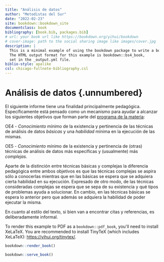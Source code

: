 ```yaml
--- 
title: "Análisis de datos"
author: "Metodistas del Sur"
date: "2022-02-23"
site: bookdown::bookdown_site
documentclass: book
bibliography: [book.bib, packages.bib]
# url: your book url like https://bookdown.org/yihui/bookdown
# cover-image: path to the social sharing image like images/cover.jpg
description: |
  This is a minimal example of using the bookdown package to write a book.
  The HTML output format for this example is bookdown::bs4_book,
  set in the _output.yml file.
biblio-style: apalike
csl: chicago-fullnote-bibliography.csl
---
```


# Análisis de datos {.unnumbered}

El siguiente informe tiene una finalidad principalmente pedagógica. Específicamente está pensado como un mecanismo para ayudar a alcanzar los siguientes objetivos que forman parte del [programa de la materia](https://docs.google.com/document/d/15ZuHJ1ZM7Z0g0Edt-mv1PCB697-x6-rZfcWdAtd85yM/edit#heading=h.s43n504lcmmx "programa de la materia"):

OE4 - *Conocimiento* mínimo de la existencia y pertinencia de las técnicas de análisis de datos *básicas* y una *habilidad* mínima en la ejecución de las mismas.

OE5 - *Conocimiento* mínimo de la existencia y pertinencia de (otras) técnicas de análisis de datos más específicas y (usualmente) más *complejas*.

Aparte de la distinción entre técnicas básicas y complejas la diferencia pedagógica entre ambos objetivos es que las técnicas complejas se aspira sólo a conocerlas mientras que en las básicas se espera que se adquiera cierta habilidad en su ejecución. Expresado de otro modo, de las técnicas consideradas complejas se espera que se sepa de su existencia y qué tipos de problemas ayuda a solucionar. En cambio, en las técnicas básicas se espera lo anterior pero que además se adquiera la habilidad de poder ejecutar la misma.

En cuanto al estilo del texto, si bien van a encontrar citas y referencias, es deliberadamente informal.

To render this example to PDF as a `bookdown::pdf_book`, you'll need to install XeLaTeX. You are recommended to install TinyTeX (which includes XeLaTeX): <https://yihui.org/tinytex/>.

```r
bookdown::render_book()
```



```r
bookdown::serve_book()
```



